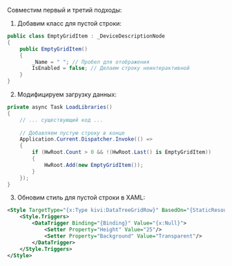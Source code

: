 Совместим первый и третий подходы:

1. Добавим класс для пустой строки:

```csharp
public class EmptyGridItem : _DeviceDescriptionNode
{
    public EmptyGridItem() 
    {
        _Name = " "; // Пробел для отображения
        IsEnabled = false; // Делаем строку неинтерактивной
    }
}
```

2. Модифицируем загрузку данных:

```csharp
private async Task LoadLibraries()
{
    // ... существующий код ...
    
    // Добавляем пустую строку в конце
    Application.Current.Dispatcher.Invoke(() =>
    {
        if (HwRoot.Count > 0 && !(HwRoot.Last() is EmptyGridItem))
        {
            HwRoot.Add(new EmptyGridItem());
        }
    });
}
```

3. Обновим стиль для пустой строки в XAML:

```xml
<Style TargetType="{x:Type kivi:DataTreeGridRow}" BasedOn="{StaticResource {x:Type kivi:DataTreeGridRow}}">
    <Style.Triggers>
        <DataTrigger Binding="{Binding}" Value="{x:Null}">
            <Setter Property="Height" Value="25"/>
            <Setter Property="Background" Value="Transparent"/>
        </DataTrigger>
    </Style.Triggers>
</Style>
```
